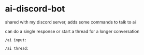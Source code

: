 # ai-discord-bot

shared with my discord server, adds some commands to talk to ai

can do a single response or start a thread for a longer conversation 

`/ai input:`

`/ai thread:`